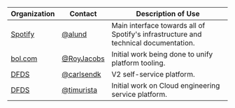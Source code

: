 | Organization | Contact | Description of Use |
| ------------ | ------- | ------------------ |
| [Spotify](https://www.spotify.com) |[@alund](https://github.com/alund)| Main interface towards all of Spotify's infrastructure and technical documentation.|
| [bol.com](https://www.bol.com) |[@RoyJacobs](https://github.com/RoyJacobs)| Initial work being done to unify platform tooling.|
| [DFDS](https://www.dfds.com) |[@carlsendk](https://github.com/carlsendk)| V2 self-service platform.|
| [DFDS](https://www.roku.com) |[@timurista](https://github.com/timurista)| Initial work on Cloud engineering service platform.|
